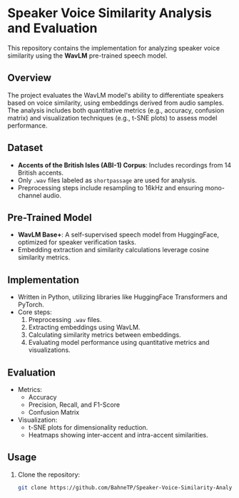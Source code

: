 # Speaker Voice Similarity Analysis and Evaluation

This repository contains the implementation for analyzing speaker voice similarity using the **WavLM** pre-trained speech model.

## Overview

The project evaluates the WavLM model's ability to differentiate speakers based on voice similarity, using embeddings derived from audio samples. The analysis includes both quantitative metrics (e.g., accuracy, confusion matrix) and visualization techniques (e.g., t-SNE plots) to assess model performance.

## Dataset

- **Accents of the British Isles (ABI-1) Corpus**: Includes recordings from 14 British accents.
- Only `.wav` files labeled as `shortpassage` are used for analysis.
- Preprocessing steps include resampling to 16kHz and ensuring mono-channel audio.

## Pre-Trained Model

- **WavLM Base+**: A self-supervised speech model from HuggingFace, optimized for speaker verification tasks.
- Embedding extraction and similarity calculations leverage cosine similarity metrics.

## Implementation

- Written in Python, utilizing libraries like HuggingFace Transformers and PyTorch.
- Core steps:
  1. Preprocessing `.wav` files.
  2. Extracting embeddings using WavLM.
  3. Calculating similarity metrics between embeddings.
  4. Evaluating model performance using quantitative metrics and visualizations.

## Evaluation

- Metrics:
  - Accuracy
  - Precision, Recall, and F1-Score
  - Confusion Matrix
- Visualization:
  - t-SNE plots for dimensionality reduction.
  - Heatmaps showing inter-accent and intra-accent similarities.

## Usage

1. Clone the repository:
   ```bash
   git clone https://github.com/BahneTP/Speaker-Voice-Similarity-Analysis.git
